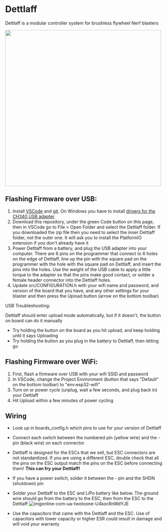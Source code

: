 # Dettlaff

Dettlaff is a modular controller system for brushless flywheel Nerf blasters

<img src="https://user-images.githubusercontent.com/7078138/204194810-8d1cde03-946f-4490-8cfc-5caf0bca2ed5.jpg" width="500">

## Flashing Firmware over USB:
1. Install [VSCode]([https://platformio.org/install/ide?install=vscode](https://code.visualstudio.com/)) and [git](https://git-scm.com/downloads). On Windows you have to install [drivers for the CH340 USB adapter](https://learn.sparkfun.com/tutorials/how-to-install-ch340-drivers/all#drivers-if-you-need-them)
2. Download this repository, under the green Code button on this page, then in VSCode go to File > Open Folder and select the Dettlaff folder. If you downloaded the zip file then you need to select the inner Dettlaff folder, not the outer one. It will ask you to install the PlatformIO extension if you don't already have it
3. Power Dettlaff from a battery, and plug the USB adapter into your computer. There are 6 pins on the programmer that connect to 6 holes on the edge of Dettlaff, line up the pin with the square pad on the programmer with the hole with the square pad on Dettlaff, and insert the pins into the holes. Use the weight of the USB cable to apply a little torque to the adapter so that the pins make good contact, or solder a female header connector into the Dettlaff holes.
4. Update src/CONFIGURATION.h with your wifi name and password, and version of the board that you have, and any other settings for your blaster and then press the Upload button (arrow on the bottom toolbar)

USB Troubleshooting:

Dettlaff should enter upload mode automatically, but if it doesn't, the button on board can do it manually
* Try holding the button on the board as you hit upload, and keep holding until it says Uploading
* Try holding the button as you plug in the battery to Dettlaff, then letting go

## Flashing Firmware over WiFi:

1. First, flash a firmware over USB with your wifi SSID and password
2. In VSCode, change the Project Environment (button that says "Default" on the bottom toolbar) to "env:esp32-wifi"
3. Turn on or power cycle (unplug, wait a few seconds, and plug back in) your Dettlaff
4. Hit Upload within a few minutes of power cycling

## Wiring
* Look up in boards_config.h which pins to use for your version of Dettlaff
* Connect each switch between the numbered pin (yellow wire) and the - pin (black wire) on each connector
* Dettlaff is designed for the ESCs that we sell, but ESC connectors are not standardized. If you are using a different ESC, double check that all the pins on the ESC output match the pins on the ESC before connecting them! **This can fry your Dettlaff!**
* If you have a power switch, solder it between the - pin and the SHDN (shutdown) pin
* Solder your Dettlaff to the ESC and LiPo battery like below. The ground wire should go from the battery to the ESC, then from the ESC to the Dettlaff
![imgonline-com-ua-twotoone-U4kocRnWdYJE](https://github.com/ahalekelly/Dettlaff/assets/7078138/e3eaaa93-7a96-4e7d-b4a4-82774174daa4)

* Use the capacitors that came with the Dettlaff and the ESC. Use of capacitors with lower capacity or higher ESR could result in damage and will void your warranty

